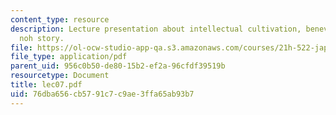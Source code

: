 ```yaml
---
content_type: resource
description: Lecture presentation about intellectual cultivation, benevolence and
  noh story.
file: https://ol-ocw-studio-app-qa.s3.amazonaws.com/courses/21h-522-japan-in-the-age-of-the-samurai-history-and-film-fall-2006/76dba656cb5791c7c9ae3ffa65ab93b7_lec07.pdf
file_type: application/pdf
parent_uid: 956c0b50-de80-15b2-ef2a-96cfdf39519b
resourcetype: Document
title: lec07.pdf
uid: 76dba656-cb57-91c7-c9ae-3ffa65ab93b7
---
```


